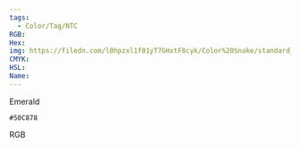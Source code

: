 ```yaml
---
tags:
  - Color/Tag/NTC
RGB:
Hex:
img: https://filedn.com/l0hpzxl1f01yT7GHxtF8cyk/Color%20Snake/standard_csv_to_svg//50C878.svg
CMYK:
HSL:
Name:
---
```

Emerald
```palette
#50C878
```
RGB
